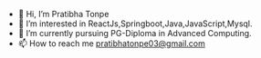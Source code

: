 - 👋 Hi, I’m Pratibha Tonpe
- 👀 I’m interested in ReactJs,Springboot,Java,JavaScript,Mysql.
- 🌱 I’m currently pursuing PG-Diploma in Advanced Computing.
- 📫 How to reach me pratibhatonpe03@gmail.com



